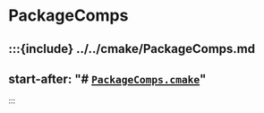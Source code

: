 # PackageComps

:::{include} ../../cmake/PackageComps.md
---
start-after: "# [`PackageComps.cmake`](PackageComps.cmake)"
---
:::
